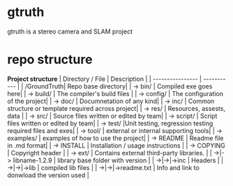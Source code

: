# gtruth
gtruth is a stereo camera and SLAM project

# repo structure
**Project structure**
| Directory / File | Description |
| ---------------- | ----------- |
| /GroundTruth| Repo base directory|
| -> bin/     | Compiled exe goes here|
| -> build/   | The compiler's build files |
| -> config/ | The configuration of the project|
| -> doc/ | Documnetation of any kind|
| -> inc/ | Common structure or template required across project| 
| -> res/ | Resources, assests, data | 
| -> src/ | Source files written or edited by team| 
| -> script/ | Script files written or edited by team|
| -> test/ |Unit testing, regression testing required files and exes| 
| -> tool/ | external or internal supporting tools|
| -> examples/ | examples of how to use the project|
| -> README | Readme file in .md format|
| -> INSTALL | Installation / usage instructions |
| -> COPYING | Copyright header |
| -> ext/ | Contains external third-party libraries. |
| ->\|-> libname-1.2.9 | library base folder with version |
| ->\|->\|->inc | Headers |
| ->\|->\|->lib | compiled lib files |
| ->\|->\|->readme.txt | Info and link to donwload the version used |


